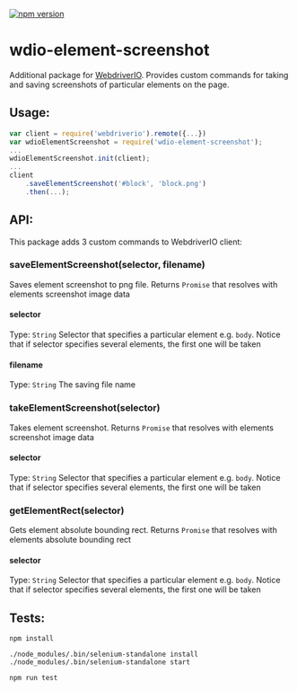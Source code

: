 [![npm version](https://badge.fury.io/js/wdio-element-screenshot.svg)](https://www.npmjs.com/package/wdio-element-screenshot)

# wdio-element-screenshot

Additional package for [WebdriverIO](https://github.com/webdriverio/webdriverio). Provides custom commands for taking and saving screenshots of particular elements on the page.

## Usage:

````javascript
var client = require('webdriverio').remote({...})
var wdioElementScreenshot = require('wdio-element-screenshot');
...
wdioElementScreenshot.init(client);
...
client
    .saveElementScreenshot('#block', 'block.png')
    .then(...);
````

## API:
This package adds 3 custom commands to WebdriverIO client:

### saveElementScreenshot(selector, filename)
Saves element screenshot to png file. Returns `Promise` that resolves with elements screenshot image data

#### selector
Type: `String`
Selector that specifies a particular element e.g. `body`. Notice that if selector specifies several elements, the first one will be taken
 
#### filename
Type: `String`
The saving file name

### takeElementScreenshot(selector)
Takes element screenshot. Returns `Promise` that resolves with elements screenshot image data

#### selector
Type: `String`
Selector that specifies a particular element e.g. `body`. Notice that if selector specifies several elements, the first one will be taken

### getElementRect(selector)
Gets element absolute bounding rect. Returns `Promise` that resolves with elements absolute bounding rect

#### selector
Type: `String`
Selector that specifies a particular element e.g. `body`. Notice that if selector specifies several elements, the first one will be taken


## Tests:

````
npm install

./node_modules/.bin/selenium-standalone install
./node_modules/.bin/selenium-standalone start

npm run test
````
